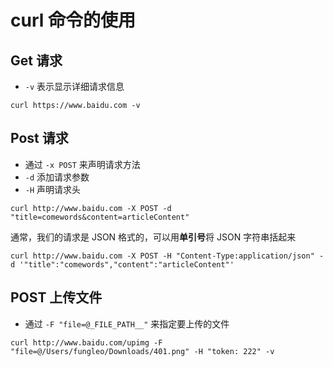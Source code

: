 # curl 命令的使用

## Get 请求

- `-v` 表示显示详细请求信息

```shell
curl https://www.baidu.com -v
```

## Post 请求

- 通过 `-x POST` 来声明请求方法
- `-d` 添加请求参数
- `-H` 声明请求头

```shell
curl http://www.baidu.com -X POST -d "title=comewords&content=articleContent"
```

通常，我们的请求是 JSON 格式的，可以用**单引号**将 JSON 字符串括起来

```shell
curl http://www.baidu.com -X POST -H "Content-Type:application/json" -d '"title":"comewords","content":"articleContent"'
```

## POST 上传文件

- 通过 `-F "file=@_FILE_PATH__"` 来指定要上传的文件

```shell
curl http://www.baidu.com/upimg -F "file=@/Users/fungleo/Downloads/401.png" -H "token: 222" -v
```